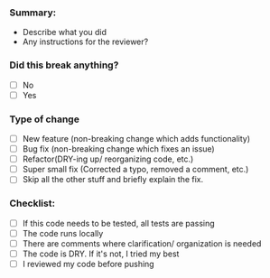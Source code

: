 ### Summary:
- Describe what you did
- Any instructions for the reviewer?
### Did this break anything?
- [ ] No
- [ ]  Yes
### Type of change
- [ ] New feature (non-breaking change which adds functionality)
- [ ]  Bug fix (non-breaking change which fixes an issue)
- [ ]  Refactor(DRY-ing up/ reorganizing code, etc.)
- [ ]  Super small fix (Corrected a typo, removed a comment, etc.)
- [ ]  Skip all the other stuff and briefly explain the fix.
### Checklist:
- [ ]  If this code needs to be tested, all tests are passing
- [ ]  The code runs locally
- [ ]  There are comments where clarification/ organization is needed
- [ ]  The code is DRY. If it's not, I tried my best
- [ ]  I reviewed my code before pushing
